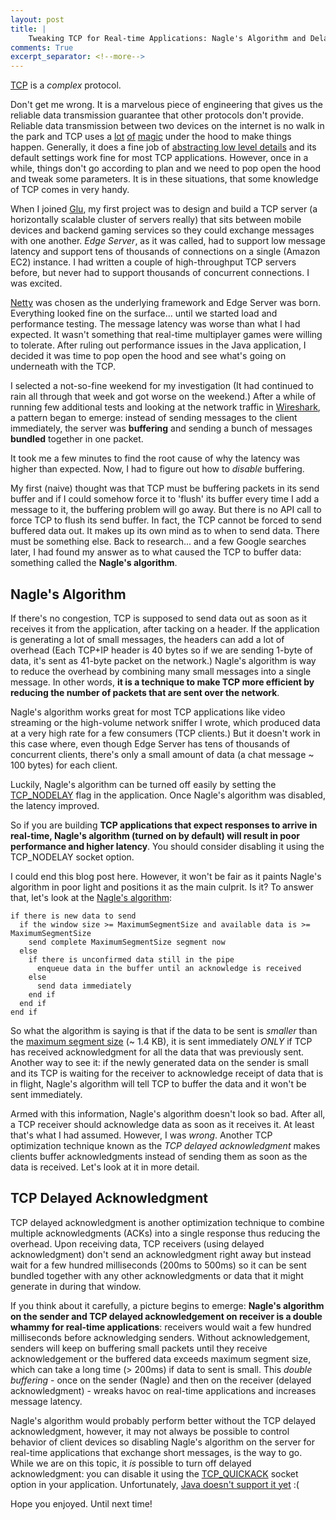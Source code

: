 ```yaml
---
layout: post
title: |
    Tweaking TCP for Real-time Applications: Nagle's Algorithm and Delayed Acknowledgment
comments: True
excerpt_separator: <!--more-->
---
```


[TCP](https://en.wikipedia.org/wiki/Transmission_Control_Protocol) is a *complex* protocol.

Don't get me wrong. It is a marvelous piece of engineering that gives us the reliable data transmission guarantee that other protocols don't provide. Reliable data transmission between two devices on the internet is no walk in the park and TCP uses a [lot](https://en.wikipedia.org/wiki/Transmission_Control_Protocol#Flow_control) [of](https://en.wikipedia.org/wiki/TCP_congestion_control) [magic](https://en.wikipedia.org/wiki/TCP_window_scale_option) under the hood to make things happen. Generally, it does a fine job of [abstracting low level details](https://codeahoy.com/2016/05/06/good-abstractions-have-fewer-leaks/) and its default settings work fine for most TCP applications. However, once in a while, things don't go according to plan and we need to pop open the hood and tweak some parameters. It is in these situations, that some knowledge of TCP comes in very handy.

 <!--more-->

When I joined [Glu](https://www.glu.com/), my first project was to design and build a TCP server (a horizontally scalable cluster of servers really) that sits between mobile devices and backend gaming services so they could exchange messages with one another. *Edge Server*, as it was called, had to support low message latency and support tens of thousands of connections on a single (Amazon EC2) instance. I had written a couple of high-throughput TCP servers before, but never had to support thousands of concurrent connections. I was excited.

[Netty](https://netty.io/) was chosen as the underlying framework and Edge Server was born. Everything looked fine on the surface... until we started load and performance testing. The message latency was worse than what I had expected. It wasn't something that real-time multiplayer games were willing to tolerate. After ruling out performance issues in the Java application, I decided it was time to pop open the hood and see what's going on underneath with the TCP.

I selected a not-so-fine weekend for my investigation (It had continued to rain all through that week and got worse on the weekend.) After a while of running few additional tests and looking at the network traffic in [Wireshark](https://www.wireshark.org/), a pattern began to emerge: instead of sending messages to the client immediately, the server was **buffering** and sending a bunch of messages **bundled** together in one packet.

It took me a few minutes to find the root cause of why the latency was higher than expected. Now, I had to figure out how to *disable* buffering.

My first (naive) thought was that TCP must be buffering packets in its send buffer and if I could somehow force it to 'flush' its buffer every time I add a message to it, the buffering problem will go away. But there is no API call to force TCP to flush its send buffer. In fact, the TCP cannot be forced to send buffered data out. It makes up its own mind as to when to send data. There must be something else. Back to research... and a few Google searches later, I had found my answer as to what caused the TCP to buffer data: something called the **Nagle's algorithm**.

## Nagle's Algorithm

If there's no congestion, TCP is supposed to send data out as soon as it receives it from the application, after tacking on a header. If the application is generating a lot of small messages, the headers can add a lot of overhead (Each TCP+IP header is 40 bytes so if we are sending 1-byte of data, it's sent as 41-byte packet on the network.) Nagle's algorithm is way to reduce the overhead by combining many small messages into a single message. In other words, **it is a technique to make TCP more efficient by reducing the number of packets that are sent over the network**.

Nagle's algorithm works great for most TCP applications like video streaming or the high-volume network sniffer I wrote, which produced data at a very high rate for a few consumers (TCP clients.) But it doesn't work in this case where, even though Edge Server has tens of thousands of concurrent clients, there's only a small amount of data (a chat message ~ 100 bytes) for each client.

Luckily, Nagle's algorithm can be turned off easily by setting the [TCP_NODELAY](http://download.java.net/jdk7/archive/b123/docs/api/java/net/SocketOptions.html#TCP_NODELAY) flag in the application. Once Nagle's algorithm was disabled, the latency improved.

So if you are building **TCP applications that expect responses to arrive in real-time, Nagle's algorithm (turned on by default) will result in poor performance and higher latency**. You should consider disabling it using the TCP_NODELAY socket option.

I could end this blog post here. However, it won't be fair as it paints Nagle's algorithm in poor light and positions it as the main culprit. Is it? To answer that, let's look at the [Nagle's algorithm](https://en.wikipedia.org/wiki/Nagle's_algorithm):

```
if there is new data to send
  if the window size >= MaximumSegmentSize and available data is >= MaximumSegmentSize
    send complete MaximumSegmentSize segment now
  else
    if there is unconfirmed data still in the pipe
      enqueue data in the buffer until an acknowledge is received
    else
      send data immediately
    end if
  end if
end if
```

So what the algorithm is saying is that if the data to be sent is *smaller* than the [maximum segment size](https://en.wikipedia.org/wiki/Maximum_segment_size) (~ 1.4 KB), it is sent immediately *ONLY* if TCP has received acknowledgment for all the data that was previously sent. Another way to see it: if the newly generated data on the sender is small and its TCP is waiting for the receiver to acknowledge receipt of data that is in flight, Nagle's algorithm will tell TCP to buffer the data and it won't be sent immediately.

Armed with this information, Nagle's algorithm doesn't look so bad. After all, a TCP receiver should acknowledge data as soon as it receives it. At least that's what I had assumed. However, I was *wrong*. Another TCP optimization technique known as the *TCP delayed acknowledgment* makes clients buffer acknowledgments instead of sending them as soon as the data is received. Let's look at it in more detail.

## TCP Delayed Acknowledgment

TCP delayed acknowledgment is another optimization technique to combine multiple acknowledgments (ACKs) into a single response thus reducing the overhead. Upon receiving data, TCP receivers (using delayed acknowledgment) don't send an acknowledgment right away but instead wait for a few hundred milliseconds (200ms to 500ms) so it can be sent bundled together with any other acknowledgments or data that it might generate in during that window.

If you think about it carefully, a picture begins to emerge: **Nagle's algorithm on the sender and TCP delayed acknowledgement on receiver is a double whammy for real-time applications**: receivers would wait a few hundred milliseconds before acknowledging senders. Without acknowledgement, senders will keep on buffering small packets until they receive acknowledgement or the buffered data exceeds maximum segment size, which can take a long time (> 200ms) if data to sent is small. This *double buffering* - once on the sender (Nagle) and then on the receiver (delayed acknowledgment) - wreaks havoc on real-time applications and increases message latency.

Nagle's algorithm would probably perform better without the TCP delayed acknowledgment, however, it may not always be possible to control behavior of client devices so disabling Nagle's algorithm on the server for real-time applications that exchange short messages, is the way to go. While we are on this topic, it *is* possible to turn off delayed acknowledgment: you can disable it using the [TCP_QUICKACK](TCP_QUICKACK) socket option in your application. Unfortunately, [Java doesn't support it yet](https://bugs.openjdk.java.net/browse/JDK-8145635) :(

Hope you enjoyed. Until next time!
